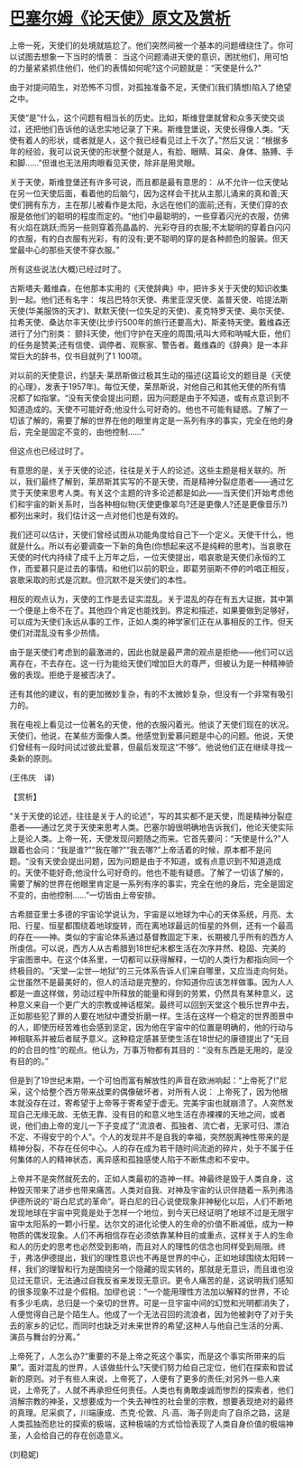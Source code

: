 # [巴塞尔姆《论天使》原文及赏析](https://www.vrrw.net/wx/12396.html)

上帝一死，天使们的处境就尴尬了。他们突然间被一个基本的问题缠绕住了。你可以试图去想象一下当时的情景： 当这个问题涌进天使的意识，困扰他们，用可怕的力量紧紧抓住他们，他们的表情如何呢?这个问题就是：“天使是什么?”

由于对提问陌生，对恐怖不习惯，对孤独准备不足，天使们(我们猜想)陷入了绝望之中。

天使“是”什么，这个问题有相当长的历史。比如，斯维登堡就曾和众多天使交谈过，还把他们告诉他的话忠实地记录了下来。斯维登堡说，天使长得像人类。“天使有着人的形状，或者就是人，这个我已经看见过上千次了。”然后又说：“根据多年的经验，我可以说天使的形状整个就是人，有脸、眼睛、耳朵、身体、胳膊、手和脚……”但谁也无法用肉眼看见天使，除非是用灵眼。

关于天使，斯维登堡还有许多可说，而且都是最有意思的： 从不允许一位天使站在另一位天使后面，看着他的后脑勺，因为这样会干扰从主那儿涌来的真和善;天使们拥有东方，主在那儿被看作是太阳，永远在他们的面前;还有，天使们穿的衣服是依他们的聪明的程度而定的。“他们中最聪明的，一些穿着闪光的衣服，仿佛有火焰在跳跃;而另一些则穿着亮晶晶的、光彩夺目的衣服;不太聪明的穿着白闪闪的衣服，有的白衣服有光彩，有的没有;更不聪明的穿的是各种颜色的服装。但天堂最中心的那些天使不穿衣服。”



所有这些说法(大概)已经过时了。

古斯塔夫·戴维森，在他那本实用的《天使辞典》中，把许多关于天使的知识收集到一起。他们还有名字： 埃吕巴特尔天使、弗里亚涅天使、盖普天使、哈提法斯天使(华美服饰的天才)、默默天使(一位失足的天使)、麦克特罗天使、奥尔天使、拉希天使、桑达尔丰天使(比步行500年的旅行还要高大)、斯麦特天使。戴维森还进行了分门别类： 颤抖天使，他们守护在天座的周围;吼叫大师和呐喊大臣，他们的任务是赞美;还有信使、调停者、观察家、警告者。戴维森的《辞典》是一本非常巨大的辞书，仅书目就列了1 100项。

对以前的天使意识，约瑟夫·莱昂斯做过极其生动的描述(这篇论文的题目是《天使的心理》，发表于1957年)。每位天使，莱昂斯说，对他自己和其他天使的所有情况都了如指掌。“没有天使会提出问题，因为问题是由于不知道，或有点意识到不知道造成的。天使不可能好奇;他没什么可好奇的。他也不可能有疑惑。了解了一切该了解的，需要了解的世界在他的眼里肯定是一系列有序的事实，完全在他的身后，完全是固定不变的，由他控制……”

但这点也已经过时了。

有意思的是，关于天使的论述，往往是关于人的论述。这些主题是相关联的。所以，我们最终了解到，莱昂斯其实写的不是天使，而是精神分裂症患者——通过乞灵于天使来思考人类。有关这个主题的许多论述都是如此——当天使们开始考虑他们和宇宙的新关系时，当各种相似物(天使更像翠鸟?还是更像人?还是更像音乐?)都列出来时，我们估计这一点对他们也是有效的。

我们还可以估计，天使们曾经试图从功能角度给自己下一个定义。天使干什么，他就是什么。所以有必要调查一下新的角色(你想起来这不是纯粹的思考)。当哀歌在天使的时代内持续了成千上万年之后，一位天使提出，唱哀歌是天使们永恒的工作，而爱慕只是过去的事情。和他们以前的职业，即葛劳丽斯不停的吟唱正相反，哀歌采取的形式是沉默。但沉默不是天使们的本性。

相反的观点认为，天使的工作是去证实混乱。关于混乱的存在有五大证据，其中第一个便是上帝不在了。其他四个肯定也能找到。界定和描述，如果要做到足够好，可以成为天使们永远从事的工作，正如人类的神学家们正在从事相反的工作。但天使们对混乱没有多少热情。

由于是天使们考虑到的最激进的，因此也就是最严肃的观点是拒绝——他们可以远离存在，不去存在。这一行为能给天使们增加巨大的尊严，但被认为是一种精神骄傲的表现。拒绝于是被否决了。

还有其他的建议，有的更加微妙复杂，有的不太微妙复杂，但没有一个非常有吸引力的。

我在电视上看见过一位著名的天使，他的衣服闪着光。他谈了天使们现在的状况。天使们，他说，在某些方面像人类。他感觉到爱慕问题是中心的问题。他说，天使们曾经有一段时间试过彼此爱慕，但最后发现这“不够”。他说他们正在继续寻找一条新的原则。

(王伟庆　译)

【赏析】

“关于天使的论述，往往是关于人的论述”，写的其实都不是天使，而是精神分裂症患者——通过乞灵于天使来思考人类。巴塞尔姆很明确地告诉我们，他论天使实际上是论人类。上帝一死，天使发现问题随之而来。它首先要问：“天使是什么?”人跟着也会问：“我是谁?”“我在哪?”“我去哪?”上帝活着的时候，原本都不是问题。“没有天使会提出问题，因为问题是由于不知道，或有点意识到不知道造成的。天使不能好奇;他没什么可好奇的。他也不能有疑惑。了解了一切该了解的，需要了解的世界在他眼里肯定是一系列有序的事实，完全在他的身后，完全是固定不变的，由他控制……”一切皆由上帝安排。

古希腊亚里士多德的宇宙论学说认为，宇宙是以地球为中心的天体系统，月亮、太阳、行星、恒星都围绕着地球旋转，而在离地球最远的恒星的外侧，还有一个最高的存在——神。类似的宇宙论体系通过基督教固定下来，长期被几乎所有的西方人所虔信。可以说，西方人从古希腊到18世纪末都生活在次序井然、稳固、完美的宇宙图景中。在这个体系里，一切都可以获得解释，一切的人类行为都指向同一个终极目的。“天堂—尘世—地狱”的三元体系告诉人们来自哪里，又应当走向何处。尘世虽然不是最美好的，但人的活动是完整的，你知道你应该怎样做事。因为人人都是一直这样做，劳动过程中所释放的能量和得到的劳累，仍然具有某种意义，这种意义来自一个更广大的宗教或神话框架。最终可以回到天堂这个极乐世界中去，正如那些犯了罪的人要在地狱中遭受折磨一样。生活在这样一个稳定的世界图景中的人，即使历经苦难也会感到坚定，因为他在宇宙中的位置是明确的，他的行动与神相联系并被后者赋予意义。这种稳定感甚至使生活在18世纪的康德提出了“无目的的合目的性”的观点。他认为，万事万物都有其目的：“没有东西是无用的，是没有目的的。”

但是到了19世纪末期，一个可怕而富有解放性的声音在欧洲响起：“上帝死了!”尼采，这个给整个西方带来战栗的偶像破坏者，对所有人说： 上帝死了，因为他根本就没存在过，寄希望于上帝等于寄希望于虚无。完美宇宙也就崩溃了。人突然发现自己无缘无故、无依无靠、没有目的和意义地生活在赤裸裸的天地之间，或者说，他们由上帝的宠儿一下子变成了“流浪者、孤独者、流亡者，无家可归、漂泊不定、不得安宁的个人”。个人的发现并不是自我的幸福，突然脱离神性带来的是精神分裂，不存在任何中心。人的存在成为若干随时间流逝的碎片，处于不属于任何集体的人的精神状态，离异感和孤独感使人陷于不断焦虑和不安中。

上帝并不是突然就死去的，正如人类最初的造神一样。神最终是毁于人类自身，这种毁灭带来了进步也带来痛苦。人类对自我、对神及宇宙的认识伴随着一系列弗洛伊德所说的“哥白尼式的革命”。哥白尼的日心说使现象非神秘化以后，人们不断地发现地球在宇宙中究竟是处于怎样一个地位，到今天已经证明了地球不过是无限宇宙中太阳系的一颗小行星。达尔文的进化论使人的生命的价值不断减低，成为一种物质的偶发现象。人们不再相信存在必须依靠某种目的或重点，这样关于人的生命和人的历史的思考也必然受到影响，而且对人的理性的信念也同样受到局限。终于，弗洛伊德提出，我们的理性意识也不再是世界的中心，正如地球围绕太阳转一样，我们的理智和行为是围绕另一个隐藏的现实转的，那就是无意识，而且谁也没见过无意识，无法通过自我反省来发现无意识。更令人痛苦的是，这说明我们感知的很多现象不过是个假相。加缪也说：“一个能用理性方法加以解释的世界，不论有多少毛病，总归是一个亲切的世界。可是一旦宇宙中间的幻觉和光明都消失了，人便觉得自己是个陌生人。他成了一个无法召回的流浪者，因为他被剥夺了对于失去的家乡的记忆，而同时也缺乏对未来世界的希望;这种人与他自己生活的分离、演员与舞台的分离。”

上帝死了，人怎么办?“重要的不是上帝之死这个事实，而是这个事实所带来的后果”。面对混乱的世界，人该做些什么?天使们努力给自己定位，他们在探索和尝试新的原则。对于有些人来说，上帝死了，人便有了更多的责任;对另外一些人来说，上帝死了，人就不再承担任何责任。人类也有勇敢虔诚而惨烈的探索者，他们消解宗教的神圣，又想要成为一个失去神性的社会里的宗教，想要表现绝对的最终的真理。尼采疯了，川端康成、杰克·伦敦、凡·高、海子则走向了自杀之路，这是人类孤独而悲壮的探索的极端，这种极端的方式恰恰表现了人类自身价值的极端神圣，人会给自己的存在创造意义。

(刘稳妮)


